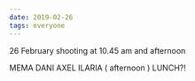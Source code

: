 ```yaml
---
date: 2019-02-26
tags: everyone
---
```

26 February shooting at 10.45 am and afternoon 

MEMA
DANI
AXEL
ILARIA ( afternoon )
LUNCH?!